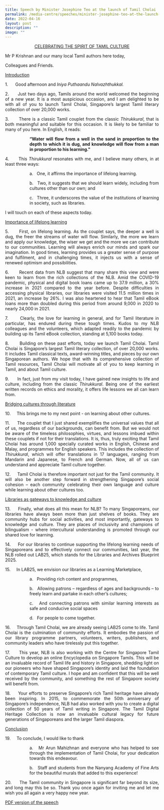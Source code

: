 ```yaml
---
title: Speech by Minister Josephine Teo at the launch of Tamil Cholai
permalink: /media-centre/speeches/minister-josephine-teo-at-the-launch-of-tamil-cholai/
date: 2022-04-16
layout: post
description: ""
image: ""
---
```

<p style="text-align: center;">
<span style="text-decoration: underline;">CELEBRATING THE SPIRIT OF TAMIL CULTURE</span>
</p>
<p style="text-align: justify;">Mr P Krishnan and our many local Tamil authors here today,
</p>
<p style="text-align: justify;">Colleagues and Friends.
</p>
<p style="text-align: justify;"><span style="text-decoration: underline;">Introduction</span>
</p>
<p style="text-align: justify;">1.<span style="white-space: pre;">		</span>Good afternoon and <em>Iniya Puthaandu Nalvazhthukkal.</em>
</p>
<p style="text-align: justify;">2.<span style="white-space: pre;">		</span>Just two days ago, Tamils around the world welcomed the beginning of a new year.  It is a most auspicious occasion, and I am delighted to be with all of you to launch Tamil Cholai, Singapore’s largest Tamil literary collection of over 20,000 works.
</p>
<p style="text-align: justify;">3.<span style="white-space: pre;">		</span>There is a classic Tamil couplet from the classic <em>Thirukkural</em>, that is both meaningful and suitable for this occasion.  It is likely to be familiar to many of you here. In English, it reads:
</p>
<p style="margin-left: 80px; text-align: justify;"><strong>“Water will flow from a well in the sand in proportion to the depth to which it is dug, and knowledge will flow from a man in proportion to his learning."</strong>
</p>
<p style="text-align: justify;">4.<span style="white-space: pre;">		</span>This <em>Thirukkural</em> resonates with me, and I believe many others, in at least three ways:
</p>
<p style="margin-left: 80px; text-align: justify;">a.<span style="white-space: pre;">	</span>One, it affirms the importance of lifelong learning.
</p>
<p style="margin-left: 80px; text-align: justify;">b.<span style="white-space: pre;">	</span>Two, it suggests that we should learn widely, including from cultures other than our own; and
</p>
<p style="margin-left: 80px; text-align: justify;">c.<span style="white-space: pre;">	</span>Three, it underscores the value of the institutions of learning in society, such as libraries.
</p>
<p style="text-align: justify;">I will touch on each of these aspects today.
</p>
<p style="text-align: justify;"><span style="text-decoration: underline;">Importance of lifelong learning</span>
</p>
<p style="text-align: justify;">5.<span style="white-space: pre;">		</span>First, on lifelong learning. As the couplet says, the deeper a well is dug, the freer the streams of water will flow. Similarly, the more we learn and apply our knowledge, the wiser we get and the more we can contribute to our communities. Learning will always enrich our minds and spark our imagination. In good times, learning provides us a greater sense of purpose and fulfilment, and in challenging times, it injects us with a sense of renewed optimism and possibilities.
</p>
<p style="text-align: justify;">6.<span style="white-space: pre;">		</span>Recent data from NLB suggest that many share this view and were keen to learn from the rich collections of the NLB. Amid the COVID-19 pandemic, physical and digital book loans came up to 37.9 million, a 30% increase in 2021 compared to the year before. Despite difficulties in accessing physical libraries, our libraries were visited 11.5 million times in 2021, an increase by 26%. I was also heartened to hear that Tamil eBook loans more than doubled during this period from around 9,000 in 2020 to nearly 24,000 in 2021.
</p>
<p style="text-align: justify;">7.<span style="white-space: pre;">		</span>Clearly, the love for learning in general, and for Tamil literature in particular, has endured during these tough times. Kudos to my NLB colleagues and the volunteers, which adapted readily to the pandemic by building up its Tamil eBook collection, standing at 5,100 books today.
</p>
<p style="text-align: justify;">8.<span style="white-space: pre;">		</span>Building on these past efforts, today we launch Tamil Cholai. Tamil Cholai is Singapore’s largest Tamil literary collection, of over 20,000 works. It includes Tamil classical texts, award-winning titles, and pieces by our own Singaporean authors. We hope that with its comprehensive collection of Tamil resources, Tamil Cholai will motivate all of you to keep learning in Tamil, and about Tamil culture.
</p>
<p style="text-align: justify;">9.<span style="white-space: pre;">		</span>In fact, just from my visit today, I have gained new insights to life and culture, including from the classic <em>Thirukkural</em>. Being one of the earliest written records on ethics and morality, it offers life lessons we all can learn from.
</p>
<p style="text-align: justify;"><span style="text-decoration: underline;">Bridging cultures through literature</span>
</p>
<p style="text-align: justify;">10.<span style="white-space: pre;">		</span>This brings me to my next point - on learning about other cultures.
</p>
<p style="text-align: justify;">11.<span style="white-space: pre;">		</span>The couplet that I just shared exemplifies the universal values that all of us, regardless of our backgrounds, can benefit from. But we would not be aware of the timeless philosophies, virtues, and lessons imbued within these couplets if not for their translations. It is, thus, truly exciting that Tamil Cholai has around 1,000 specially curated works in English, Chinese and Malay, and programmes for English speakers. This includes the collection of <em>Thirukkura</em>l, which will offer translations in 17 languages, ranging from Mandarin and Japanese, to French and German. Now, all of us can understand and appreciate Tamil culture together.
</p>
<p style="text-align: justify;">12.<span style="white-space: pre;">		</span>Tamil Cholai is therefore important not just for the Tamil community. It will also be another step forward in strengthening Singapore’s social cohesion – each community celebrating their own language and culture while learning about other cultures too.
</p>
<p style="text-align: justify;"><span style="text-decoration: underline;">Libraries as gateways to knowledge and culture</span>
</p>
<p style="text-align: justify;">13.<span style="white-space: pre;">		</span>Finally, what does all this mean for NLB? To many Singaporeans, our libraries have always been more than just shelves of books. They are community hubs for social activities, and most importantly, gateways to knowledge and culture. They are places of inclusivity and champions of bilingualism - where intercultural understanding is promoted through our shared love for learning.
</p>
<p style="text-align: justify;">14.<span style="white-space: pre;">		</span>For our libraries to continue supporting the lifelong learning needs of Singaporeans and to effectively connect our communities, last year, the NLB rolled out LAB25, which stands for the Libraries and Archives Blueprint 2025.
</p>
<p style="text-align: justify;">15.<span style="white-space: pre;">		</span>In LAB25, we envision our libraries as a Learning Marketplace,
</p>
<p style="margin-left: 80px; text-align: justify;">a.<span style="white-space: pre;">	</span>Providing rich content and programmes,
</p>
<p style="margin-left: 80px; text-align: justify;">b.<span style="white-space: pre;">	</span>Allowing patrons – regardless of ages and backgrounds – to freely learn and partake in each other’s cultures;
</p>
<p style="margin-left: 80px; text-align: justify;">c.<span style="white-space: pre;">	</span>And connecting patrons with similar learning interests as safe and conducive social spaces
</p>
<p style="margin-left: 80px; text-align: justify;">d.<span style="white-space: pre;">	</span>For people to come together.
</p>
<p style="text-align: justify;">16.<span style="white-space: pre;">		</span>Through Tamil Cholai, we are already seeing LAB25 come to life. Tamil Cholai is the culmination of community efforts. It embodies the passion of our library programme partners, volunteers, writers, publishers, and community leaders who have tirelessly put this together.
</p>
<p style="text-align: justify;">17.<span style="white-space: pre;">		</span>This year, NLB is also working with the Centre for Singapore Tamil Culture to develop an online Encyclopedia on Singapore Tamils.&nbsp;This will be an invaluable record of Tamil life and history in Singapore, shedding light on our pioneers who have shaped Singapore’s identity and laid the foundation of contemporary Tamil culture. I hope and am confident that this will be well received by the community, and something the rest of Singapore society will benefit from.
</p>
<p style="text-align: justify;">18.<span style="white-space: pre;">		</span>Your efforts to preserve Singapore’s rich Tamil heritage have already been inspiring. In 2015, to commemorate the 50th anniversary of Singapore’s independence, NLB had also worked with you to create a digital collection of 50 years of Tamil writing in Singapore. The Tamil Digital Heritage Collection is now an invaluable cultural legacy for future generations of Singaporeans and the larger Tamil diaspora.
</p>
<p style="text-align: justify;"><span style="text-decoration: underline;">Conclusion</span>
</p>
<p style="text-align: justify;">19.<span style="white-space: pre;">		</span>To conclude, I would like to thank
</p>
<p style="margin-left: 80px; text-align: justify;">a.<span style="white-space: pre;">	</span>Mr Arun Mahizhnan and everyone who has helped to see through the implementation of Tamil Cholai, for your dedication towards this endeavour.
</p>
<p style="margin-left: 80px; text-align: justify;">b.<span style="white-space: pre;">	</span>Staff and students from the Nanyang Academy of Fine Arts for the beautiful murals that added to this experience!
</p>
<p style="text-align: justify;">20.<span style="white-space: pre;">		</span>The Tamil community in Singapore is significant far beyond its size, and long may this be so. Thank you once again for inviting me and let me wish you all again a very happy new year.&nbsp;</p>

[PDF version of the speech]()

